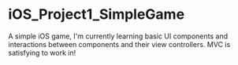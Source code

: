 # iOS_Project1_SimpleGame
A simple iOS game, I'm currently learning basic UI components and interactions between components and their view controllers. MVC is satisfying to work in!
